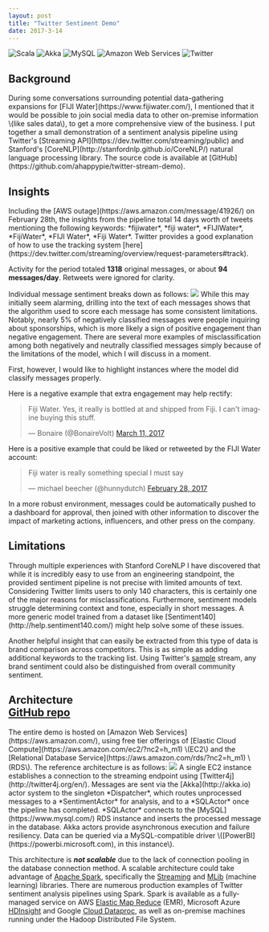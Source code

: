 ```yaml
---
layout: post
title: "Twitter Sentiment Demo"
date: 2017-3-14
---
```

<div>
  <img class="ui avatar image" src="/images/avatars/scala.png" title="Scala">
  <img class="ui avatar image" src="/images/avatars/akka.png" title="Akka">
  <img class="ui avatar image" src="/images/avatars/mysql.png" title="MySQL">
  <img class="ui avatar image" src="/images/avatars/aws.jpg" title="Amazon Web Services">
  <img class="ui avatar image" src="/images/avatars/twitter.png" title="Twitter">
</div>
<h2 class="ui header">Background</h2>
During some conversations surrounding potential data-gathering expansions for [FIJI Water](https://www.fijiwater.com/), I mentioned that it would be possible to join social media data to other on-premise information \(like sales data\), to get a more comprehensive view of the business. I put together a small demonstration of a sentiment analysis pipeline using Twitter's [Streaming API](https://dev.twitter.com/streaming/public) and Stanford's [CoreNLP](http://stanfordnlp.github.io/CoreNLP/) natural language processing library. The source code is available at [GitHub](https://github.com/ahappypie/twitter-stream-demo).

<h2 class="ui header">Insights</h2>
Including the [AWS outage](https://aws.amazon.com/message/41926/) on February 28th, the insights from the pipeline total 14 days worth of tweets mentioning the following keywords: *fijiwater*, *fiji water*, *FIJIWater*, *FijiWater*, *FIJI Water*, *Fiji Water*. Twitter provides a good explanation of how to use the tracking system [here](https://dev.twitter.com/streaming/overview/request-parameters#track).

Activity for the period totaled **1318** original messages, or about **94 messages/day**. Retweets were ignored for clarity.

Individual message sentiment breaks down as follows:
<img class="ui image" src="/images/projects/sentimentdemo/sentiment-bar.png">
While this may initially seem alarming, drilling into the text of each messages shows that the algorithm used to score each message has some consistent limitations. Notably, nearly 5% of negatively classified messages were people inquiring about sponsorships, which is more likely a sign of positive engagement than negative engagement. There are several more examples of misclassification among both negatively and neutrally classified messages simply because of the limitations of the model, which I will discuss in a moment.

First, however, I would like to highlight instances where the model did classify messages properly.

Here is a negative example that extra engagement may help rectify:
<blockquote class="twitter-tweet" data-lang="en"><p lang="en" dir="ltr">Fiji Water.  Yes, it really is bottled at and shipped from Fiji.  I can&#39;t imagine buying this stuff.</p>&mdash; Bonaire (@BonaireVolt) <a href="https://twitter.com/BonaireVolt/status/840712919725797377">March 11, 2017</a></blockquote>
Here is a positive example that could be liked or retweeted by the FIJI Water account:
<blockquote class="twitter-tweet" data-lang="en"><p lang="en" dir="ltr">Fiji water is really something special I must say</p>&mdash; michael beecher (@hunnydutch) <a href="https://twitter.com/hunnydutch/status/836434386899906562">February 28, 2017</a></blockquote>
<script async src="//platform.twitter.com/widgets.js" charset="utf-8"></script>
In a more robust environment, messages could be automatically pushed to a dashboard for approval, then joined with other information to discover the impact of marketing actions, influencers, and other press on the company.
<h2 class="ui header">Limitations</h2>
Through multiple experiences with Stanford CoreNLP I have discovered that while it is incredibly easy to use from an engineering standpoint, the provided sentiment pipeline is not precise with limited amounts of text. Considering Twitter limits users to only 140 characters, this is certainly one of the major reasons for misclassifications. Furthermore, sentiment models struggle determining context and tone, especially in short messages. A more generic model trained from a dataset like [Sentiment140](http://help.sentiment140.com/) might help solve some of these issues.

Another helpful insight that can easily be extracted from this type of data is brand comparison across competitors. This is as simple as adding additional keywords to the tracking list. Using Twitter's [sample](https://dev.twitter.com/streaming/reference/get/statuses/sample) stream, any brand sentiment could also be distinguished from overall community sentiment.
<h2 class="ui header">Architecture
  <div class="sub header"><a href="https://github.com/ahappypie/twitter-stream-demo">GitHub repo</a></div>
</h2>
The entire demo is hosted on [Amazon Web Services](https://aws.amazon.com/), using free tier offerings of [Elastic Cloud Compute](https://aws.amazon.com/ec2/?nc2=h_m1) \(EC2\) and the [Relational Database Service](https://aws.amazon.com/rds/?nc2=h_m1) \(RDS\). The reference architecture is as follows:
<img class="ui image" src="/images/projects/sentimentdemo/architecture.png">
A single EC2 instance establishes a connection to the streaming endpoint using [Twitter4j](http://twitter4j.org/en/). Messages are sent via the [Akka](http://akka.io) actor system to the singleton *Dispatcher*, which routes unprocessed messages to a *SentimentActor* for analysis, and to a *SQLActor* once the pipeline has completed. *SQLActor* connects to the [MySQL](https://www.mysql.com/) RDS instance and inserts the processed message in the database. Akka actors provide asynchronous execution and failure resiliency. Data can be queried via a MySQL-compatible driver \([PowerBI](https://powerbi.microsoft.com), in this instance\).

This architecture is ***not scalable*** due to the lack of connection pooling in the database connection method. A scalable architecture could take advantage of [Apache Spark](https://spark.apache.org), specifically the [Streaming](https://spark.apache.org/streaming/) and [MLib](https://spark.apache.org/mllib/) \(machine learning\) libraries. There are numerous production examples of Twitter sentiment analysis pipelines using Spark. Spark is available as a fully-managed service on AWS [Elastic Map Reduce](https://aws.amazon.com/emr/) \(EMR\), Microsoft Azure [HDInsight](https://azure.microsoft.com/en-us/services/hdinsight/) and Google [Cloud Dataproc](https://cloud.google.com/dataproc/), as well as on-premise machines running under the Hadoop Distributed File System.

